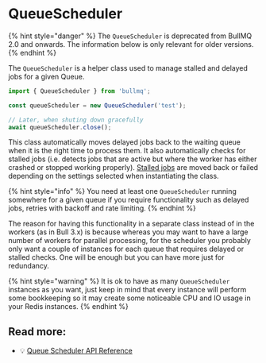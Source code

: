 # QueueScheduler

{% hint style="danger" %}
The `QueueScheduler` is deprecated from BullMQ 2.0 and onwards. The information below is only relevant for older versions.
{% endhint %}

The `QueueScheduler` is a helper class used to manage stalled and delayed jobs for a given Queue.

```typescript
import { QueueScheduler } from 'bullmq';

const queueScheduler = new QueueScheduler('test');

// Later, when shuting down gracefully
await queueScheduler.close();
```

This class automatically moves delayed jobs back to the waiting queue when it is the right time to process them. It also automatically checks for stalled jobs (i.e. detects jobs that are active but where the worker has either crashed or stopped working properly). [Stalled jobs](jobs/stalled.md) are moved back or failed depending on the settings selected when instantiating the class.

{% hint style="info" %}
You need at least one `QueueScheduler` running somewhere for a given queue if you require functionality such as delayed jobs, retries with backoff and rate limiting.
{% endhint %}

The reason for having this functionality in a separate class instead of in the workers (as in Bull 3.x) is because whereas you may want to have a large number of workers for parallel processing, for the scheduler you probably only want a couple of instances for each queue that requires delayed or stalled checks. One will be enough but you can have more just for redundancy.

{% hint style="warning" %}
It is ok to have as many `QueueScheduler` instances as you want, just keep in mind that every instance will perform some bookkeeping so it may create some noticeable CPU and IO usage in your Redis instances.
{% endhint %}

## Read more:

* 💡 [Queue Scheduler API Reference](https://api.docs.bullmq.io/classes/v1.QueueScheduler.html)
